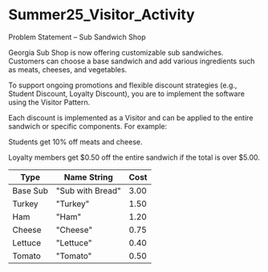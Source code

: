 # Summer25_Visitor_Activity

Problem Statement – Sub Sandwich Shop

Georgia Sub Shop is now offering customizable sub sandwiches. Customers can choose a base sandwich and add various ingredients such as meats, cheeses, and vegetables.

To support ongoing promotions and flexible discount strategies (e.g., Student Discount, Loyalty Discount), you are to implement the software using the Visitor Pattern.

Each discount is implemented as a Visitor and can be applied to the entire sandwich or specific components. For example:

Students get 10% off meats and cheese.

Loyalty members get $0.50 off the entire sandwich if the total is over $5.00.

| Type     | Name String      | Cost |
| -------- | ---------------- | ---- |
| Base Sub | "Sub with Bread" | 3.00 |
| Turkey   | "Turkey"         | 1.50 |
| Ham      | "Ham"            | 1.20 |
| Cheese   | "Cheese"         | 0.75 |
| Lettuce  | "Lettuce"        | 0.40 |
| Tomato   | "Tomato"         | 0.50 |
